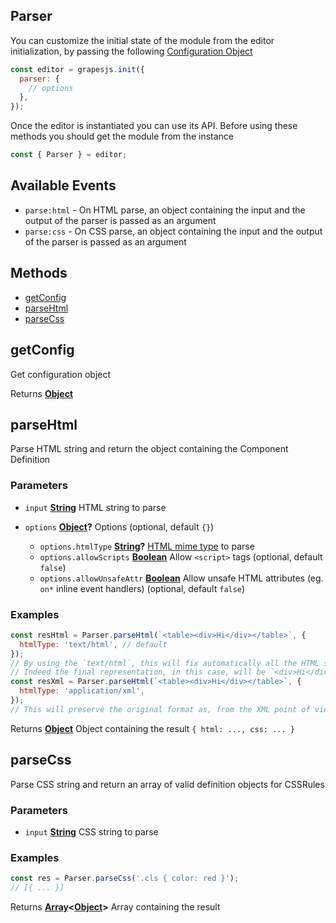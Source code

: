 <!-- Generated by documentation.js. Update this documentation by updating the source code. -->

## Parser

You can customize the initial state of the module from the editor initialization, by passing the following [Configuration Object][1]

```js
const editor = grapesjs.init({
  parser: {
    // options
  },
});
```

Once the editor is instantiated you can use its API. Before using these methods you should get the module from the instance

```js
const { Parser } = editor;
```

## Available Events

- `parse:html` - On HTML parse, an object containing the input and the output of the parser is passed as an argument
- `parse:css` - On CSS parse, an object containing the input and the output of the parser is passed as an argument

## Methods

- [getConfig][2]
- [parseHtml][3]
- [parseCss][4]

## getConfig

Get configuration object

Returns **[Object][5]**&#x20;

## parseHtml

Parse HTML string and return the object containing the Component Definition

### Parameters

- `input` **[String][6]** HTML string to parse
- `options` **[Object][5]?** Options (optional, default `{}`)

  - `options.htmlType` **[String][6]?** [HTML mime type][7] to parse
  - `options.allowScripts` **[Boolean][8]** Allow `<script>` tags (optional, default `false`)
  - `options.allowUnsafeAttr` **[Boolean][8]** Allow unsafe HTML attributes (eg. `on*` inline event handlers) (optional, default `false`)

### Examples

```javascript
const resHtml = Parser.parseHtml(`<table><div>Hi</div></table>`, {
  htmlType: 'text/html', // default
});
// By using the `text/html`, this will fix automatically all the HTML syntax issues
// Indeed the final representation, in this case, will be `<div>Hi</div><table></table>`
const resXml = Parser.parseHtml(`<table><div>Hi</div></table>`, {
  htmlType: 'application/xml',
});
// This will preserve the original format as, from the XML point of view, is a valid format
```

Returns **[Object][5]** Object containing the result `{ html: ..., css: ... }`

## parseCss

Parse CSS string and return an array of valid definition objects for CSSRules

### Parameters

- `input` **[String][6]** CSS string to parse

### Examples

```javascript
const res = Parser.parseCss('.cls { color: red }');
// [{ ... }]
```

Returns **[Array][9]<[Object][5]>** Array containing the result

[1]: https://github.com/GrapesJS/grapesjs/blob/master/src/parser/config/config.ts
[2]: #getconfig
[3]: #parsehtml
[4]: #parsecss
[5]: https://developer.mozilla.org/docs/Web/JavaScript/Reference/Global_Objects/Object
[6]: https://developer.mozilla.org/docs/Web/JavaScript/Reference/Global_Objects/String
[7]: https://developer.mozilla.org/en-US/docs/Web/API/DOMParser/parseFromString#Argument02
[8]: https://developer.mozilla.org/docs/Web/JavaScript/Reference/Global_Objects/Boolean
[9]: https://developer.mozilla.org/docs/Web/JavaScript/Reference/Global_Objects/Array
